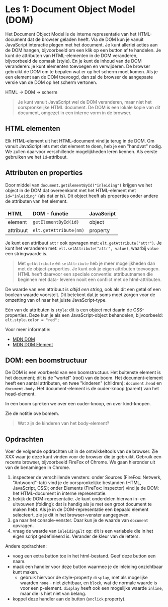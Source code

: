 # Les 1: Document Object Model (DOM)

Het Document Object Model is de interne representatie van het HTML-document dat de browser geladen heeft. Via de DOM kun je vanuit JavaScript interactie plegen met het document. Je kunt allerlei acties aan de DOM hangen, bijvoorbeeld om een klik op een button af te handelen. Je kunt de attributen van HTML-elementen in de DOM veranderen, bijvoorbeeld de opmaak (style). En je kunt de inhoud van de DOM veranderen: je kunt elementen toevoegen en verwijderen. De browser gebruikt de DOM om te bepalen wat er op het scherm moet komen. Als je een element aan de DOM toevoegd, dan zal de browser de aangepaste versie van de DOM op het scherm vertonen.

HTML -> DOM -> scherm

> Je kunt vanuit JavaScript wel de DOM veranderen, maar niet het oorspronkelijke HTML document. De DOM is een lokale kopie van dit document, omgezet in een interne vorm in de browser.

## HTML elementen

Elk HTML-element uit het HTML-document vind je terug in de DOM. Om vanuit JavaScript iets met dat element te doen, heb je een "handvat" nodig. We zullen daarvoor verschillende mogelijkheden leren kennen. Als eerste gebruiken we het `id`-attribuut.

## Attributen en properties

Door middel van `document.getElementById("inleiding")` krijgen we het object in de DOM dat overeenkomt met het HTML-element met `id="inleiding"` (als dat er is). Dit object heeft als properties onder andere de attributen van het element.

| HTML      | DOM - functie          | JavaScript       |
| :---      | :---                   | :---             |
| element   | `getElementById(id)`   | object           |
| attribuut | `elt.getAttribute(nm)` | property         |

Je kunt een attribuut `attr` ook opvragen met: `elt.getAttribute("attr")`. Je kunt het veranderen met: `elt.setAttribute("attr", value)`, waarbij `value` een stringwaarde is.

> Met `getAttribute` en `setAttribute` heb je meer mogelijkheden dan met de object-properties. Je kunt ook je eigen attributen toevoegen. HTML heeft daarvoor een speciale conventie: attribuutnamen die beginnen met data- leveren nooit een conflict met de html-attributen.

De waarde van een attribuut is *altijd een string*, ook als dit een getal of een boolean waarde voorstelt. Dit betekent dat je soms moet zorgen voor de omzetting van of naar het juiste JavaScript-type.

Eén van de attributen is `style`: dit is een object met daarin de CSS-properties. Deze kun je als een JavaScript-object behandelen, bijvoorbeeld: `elt.style.color = "red";`

Voor meer informatie: 

* [MDN DOM](https://developer.mozilla.org/en-US/docs/Web/API/Document_Object_Model)
* [MDN DOM Element](https://developer.mozilla.org/en-US/docs/Web/API/Element)

## DOM: een boomstructuur

De DOM is een voorbeeld van een boomstructuur. Het buitenste element is het document; dit is de "wortel" (root) van de boom. Het document-element heeft een aantal attributen, en twee "kinderen" (children): `document.head` en `document.body`. Het document-element is de ouder-knoop (parent) van het head-element.

In een boom spreken we over een ouder-knoop, en over kind-knopen.

Zie de notitie ove bomem.

> Wat zijn de kinderen van het body-element?

## Opdrachten

Voer de volgende opdrachten uit in de ontwikkeltools van de browser. Zie XXX waar je deze kunt vinden voor de browser die je gebruikt. Gebruik een recente browser, bijvoorbeeld FireFox of Chrome. We gaan hieronder uit van de benamingen in Chrome.

1. inspecteer de verschillende vensters: onder Sources (FireFox: Netwerk, "Antwoord"-tab) vind je de oorspronkelijke bestanden (HTML, JavaScript, CSS); onder Elements (FireFox: Inspector) vind je de DOM: het HTML-document in interne representatie.
2. bekijk de DOM-representatie. Je kunt onderdelen hiervan in- en uitvouwen (folding): dat is handig als je met een groot document te maken hebt. Als je in de DOM-representatie een bepaald element selecteert, zie je dit in het browser-venster aangegeven.
3. ga naar het console-venster. Daar kun je de waarde van `document` opvragen.
4. vraag de waarde van `inleidingElt` op: dit is een variabele die in het eigen script gedefinieerd is. Verander de kleur van de letters.

Andere opdrachten:

* voeg een extra button toe in het html-bestand. Geef deze button een naam.
* maak een handler voor deze button waarmee je de inleiding onzichtbaar kunt maken.
    * gebruik hiervoor de style-property `display`, met als mogelijke waarden `none` - niet zichtbaar, en `block`, wat de normale waarde is voor een p-element. `display` heeft ook een mogelijke waarde `inline`, maar die is hiet niet van belang.
* koppel deze handler aan de button (`onclick` property). 
